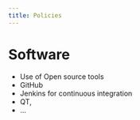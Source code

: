 ```yaml
---
title: Policies
---
```

# Software
 - Use of Open source tools
 - GitHub
 - Jenkins for continuous integration
 - QT,
 - ...
